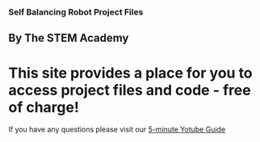 ### Self Balancing Robot Project Files
## By The STEM Academy

# This site provides a place for you to access project files and code - free of charge!

If you have any questions please visit our [5-minute Yotube Guide](https://youtu.be/3z8Bph11x7s)
